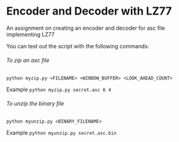 # Encoder and Decoder with LZ77
An assignment on creating an encoder and decoder for asc file implementing LZ77

You can test out the script with the following commands:

###### To zip an asc file
`python myzip.py <FILENAME> <WINDOW_BUFFER> <LOOK_AHEAD_COUNT>`

Example
`python myzip.py secret.asc 6 4`

###### To unzip the binary file
`python myunzip.py <BINARY_FILENAME>`

Example
`python myunzip.py secret.asc.bin`


